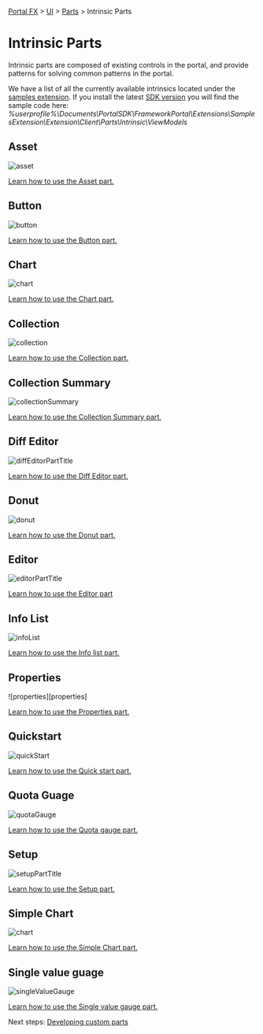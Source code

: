 
[Portal FX](/documentation/sections/portalfx) > [UI](/documentation/sections/portalfx#ui) > [Parts](portalfx-parts-index.md) > Intrinsic Parts

<a name="intrinsic-parts"></a>
# Intrinsic Parts

Intrinsic parts are composed of existing controls in the portal, and provide patterns for solving common patterns in the portal.

We have a list of all the currently available intrinsics located under the [samples extension](https://aka.ms/portalfx/samples/#blade/SamplesExtension/IntrinsicPartsIndexBlade).
If you install the latest [SDK version](/en-us/downloads) you will find the sample code here:
	_%userprofile%\Documents\PortalSDK\FrameworkPortal\Extensions\SamplesExtension\Extension\Client\Parts\Intrinsic\ViewModels_

<a name="intrinsic-parts-asset"></a>
## Asset

![asset][asset]

<a href="https://aka.ms/portalfx/samples/#blade/SamplesExtension/AssetPartIntrinsicInstructions">
Learn how to use the Asset part.
</a>

<a name="intrinsic-parts-button"></a>
## Button

![button][button]

<a href="https://aka.ms/portalfx/samples/#blade/SamplesExtension/ButtonPartIntrinsicInstructions">
Learn how to use the Button part.
</a>

<a name="intrinsic-parts-chart"></a>
## Chart

![chart][chart]

<a href="https://aka.ms/portalfx/samples/#blade/SamplesExtension/ChartPartIntrinsicInstructions">
Learn how to use the Chart part.
</a>

<a name="intrinsic-parts-collection"></a>
## Collection

![collection][grid]

<a href="https://aka.ms/portalfx/samples/#blade/SamplesExtension/CollectionIndexPartBlade">
Learn how to use the Collection part.
</a>

<a name="intrinsic-parts-collection-summary"></a>
## Collection Summary

![collectionSummary][collectionsummary]

<a href="https://aka.ms/portalfx/samples/#blade/SamplesExtension/CollectionSummaryPartIntrinsicInstructions">
Learn how to use the Collection Summary part.
</a>

<a name="intrinsic-parts-diff-editor"></a>
## Diff Editor

![diffEditorPartTitle][diff]

<a href="https://aka.ms/portalfx/samples/#blade/SamplesExtension/DiffEditorPartIntrinsicInstructions">
Learn how to use the Diff Editor part.
</a>

<a name="intrinsic-parts-donut"></a>
## Donut

![donut][donut]

<a href="https://aka.ms/portalfx/samples/#blade/SamplesExtension/DonutPartIntrinsicInstructions">
Learn how to use the Donut part.
</a>

<a name="intrinsic-parts-editor"></a>
## Editor

![editorPartTitle][editor]

<a href="https://aka.ms/portalfx/samples/#blade/SamplesExtension/EditorPartIntrinsicInstructions">
Learn how to use the Editor part
</a>

<a name="intrinsic-parts-info-list"></a>
## Info List

![infoList][infolist]

<a href="https://aka.ms/portalfx/samples/#blade/SamplesExtension/InfoListPartIntrinsicInstructions">
Learn how to use the Info list part.
</a>

<a name="intrinsic-parts-properties"></a>
## Properties

![properties][properties]

<a href="https://aka.ms/portalfx/samples/#blade/SamplesExtension/PropertiesPartIntrinsicInstructions">
Learn how to use the Properties part.

<a name="intrinsic-parts-quickstart"></a>
## Quickstart

![quickStart][quickstart]

<a href="https://aka.ms/portalfx/samples/#blade/SamplesExtension/QuickstartPartIntrinsicInstructions">
Learn how to use the Quick start part.
</a>

<a name="intrinsic-parts-quota-guage"></a>
## Quota Guage

![quotaGauge][gauge]

<a href="https://aka.ms/portalfx/samples/#blade/SamplesExtension/QuotaGaugeIntrinsicInstructions">
Learn how to use the Quota gauge part.
</a>

<a name="intrinsic-parts-setup"></a>
## Setup

![setupPartTitle][setup]

<a href="https://aka.ms/portalfx/samples/#blade/SamplesExtension/SetupPartBlade">
Learn how to use the Setup part.
</a>

<a name="intrinsic-parts-simple-chart"></a>
## Simple Chart

![chart][chart]

<a href="https://aka.ms/portalfx/samples/#blade/SamplesExtension/SimpleChartPartIntrinsicInstructions/selectedItem/SimpleChartPartIntrinsicInstructions">
Learn how to use the Simple Chart part.
</a>

<a name="intrinsic-parts-single-value-guage"></a>
## Single value guage

![singleValueGauge][gauge]

<a href="https://aka.ms/portalfx/samples/#blade/SamplesExtension/SingleValueGaugeIntrinsicInstructions">
Learn how to use the Single value gauge part.
</a>

Next steps: [Developing custom parts](portalfx-parts-custom.md)

[asset]: ../media/portalfx-controls/asset.png
[button]: ../media/portalfx-controls/button.png
[barChart]: ../media/portalfx-controls/barChart.png
[grid]: ../media/portalfx-controls/grid.png
[collectionsummary]: ../media/portalfx-controls/collectionsummary.png
[diff]: ../media/portalfx-controls/diff.png
[donut]: ../media/portalfx-controls/Donut.png
[editor]: ../media/portalfx-controls/editor.png
[infolist]: ../media/portalfx-controls/infolist.png
[settings]: ../media/portalfx-controls/settings.png
[quickstart]: ../media/portalfx-controls/quickstart.png
[gauge]: ../media/portalfx-controls/gauge.png
[setup]: ../media/portalfx-controls/setup.png
[chart]: ../media/portalfx-controls/chart.png
